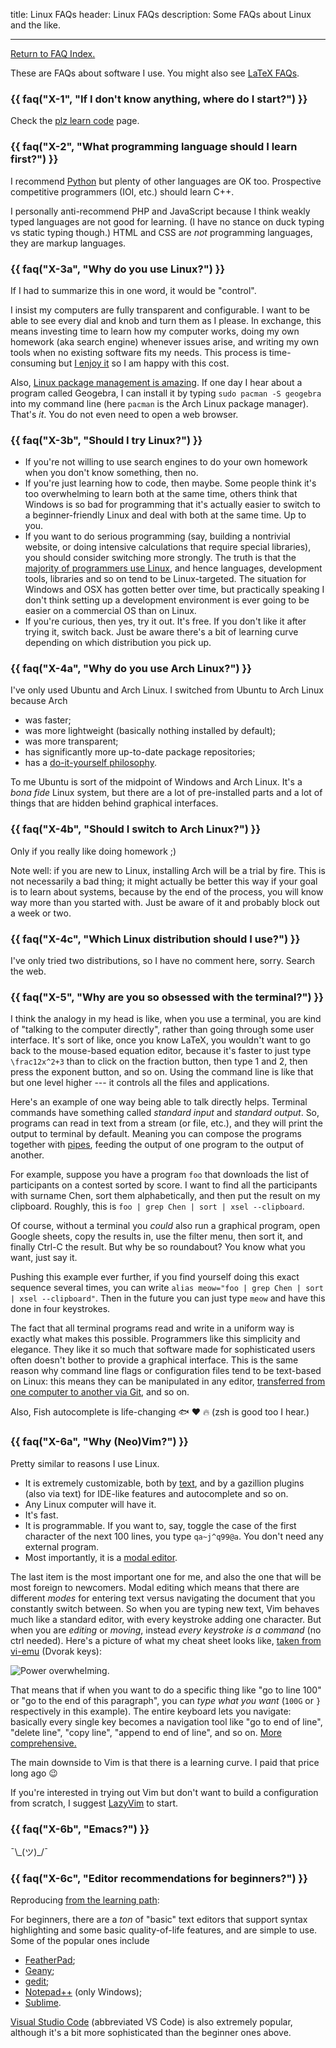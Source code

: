 title: Linux FAQs
header: Linux FAQs
description: Some FAQs about Linux and the like.

---

[Return to FAQ Index.](faqs.html)

These are FAQs about software I use.
You might also see [LaTeX FAQs](faq-latex.html).

### {{ faq("X-1", "If I don't know anything, where do I start?") }}

Check the [plz learn code](techsupport.html) page.

### {{ faq("X-2", "What programming language should I learn first?") }}

I recommend [Python](http://openbookproject.net/thinkcs/python/english3e/index.html)
but plenty of other languages are OK too.
Prospective competitive programmers (IOI, etc.) should learn C++.

I personally anti-recommend PHP and JavaScript because I think weakly typed
languages are not good for learning.
(I have no stance on duck typing vs static typing though.)
HTML and CSS are _not_ programming languages, they are markup languages.

### {{ faq("X-3a", "Why do you use Linux?") }}

If I had to summarize this in one word, it would be "control".

I insist my computers are fully transparent and configurable.
I want to be able to see every dial and knob and turn them as I please.
In exchange, this means investing time to learn how my computer works,
doing my own homework (aka search engine) whenever issues arise,
and writing my own tools when no existing software fits my needs.
This process is time-consuming but
[I enjoy it](https://xkcd.com/974/) so I am happy with this cost.

Also, [Linux package management is amazing](https://itsfoss.com/package-manager/).
If one day I hear about a program called Geogebra,
I can install it by typing `sudo pacman -S geogebra` into my command line
(here `pacman` is the Arch Linux package manager).
That's _it_. You do not even need to open a web browser.

### {{ faq("X-3b", "Should I try Linux?") }}

- If you're not willing to use search engines to do your own homework
  when you don't know something, then no.
- If you're just learning how to code, then maybe.
  Some people think it's too overwhelming to learn both at the same time,
  others think that Windows is so bad for programming that
  it's actually easier to switch to a beginner-friendly Linux
  and deal with both at the same time. Up to you.
- If you want to do serious programming (say, building a nontrivial website,
  or doing intensive calculations that require special libraries),
  you should consider switching more strongly. The truth is that the
  [majority of programmers use Linux](https://www.reddit.com/r/linux/comments/vytkf),
  and hence languages, development tools, libraries and so on
  tend to be Linux-targeted.
  The situation for Windows and OSX has gotten better over time,
  but practically speaking I don't think setting up a development environment
  is ever going to be easier on a commercial OS than on Linux.
- If you're curious, then yes, try it out. It's free.
  If you don't like it after trying it, switch back.
  Just be aware there's a bit of learning curve depending on which
  distribution you pick up.

### {{ faq("X-4a", "Why do you use Arch Linux?") }}

I've only used Ubuntu and Arch Linux.
I switched from Ubuntu to Arch Linux because Arch

- was faster;
- was more lightweight (basically nothing installed by default);
- was more transparent;
- has significantly more up-to-date package repositories;
- has a [do-it-yourself philosophy](https://wiki.archlinux.org/title/Arch_Linux#Principles).

To me Ubuntu is sort of the midpoint of Windows and Arch Linux.
It's a _bona fide_ Linux system, but there are a lot of pre-installed parts
and a lot of things that are hidden behind graphical interfaces.

### {{ faq("X-4b", "Should I switch to Arch Linux?") }}

Only if you really like doing homework ;)

Note well: if you are new to Linux, installing Arch will be a trial by fire.
This is not necessarily a bad thing; it might actually be better this way if
your goal is to learn about systems, because by the end of the process, you will
know way more than you started with. Just be aware of it and probably block out
a week or two.

### {{ faq("X-4c", "Which Linux distribution should I use?") }}

I've only tried two distributions, so I have no comment here, sorry.
Search the web.

### {{ faq("X-5", "Why are you so obsessed with the terminal?") }}

I think the analogy in my head is like, when you use a terminal, you are kind of
"talking to the computer directly", rather than going through some user interface.
It's sort of like, once you know LaTeX, you wouldn't want to go back to the
mouse-based equation editor, because it's faster to just type `\frac12x^2+3`
than to click on the fraction button, then type 1 and 2, then press the exponent
button, and so on. Using the command line is like that but one level higher ---
it controls all the files and applications.

Here's an example of one way being able to talk directly helps.
Terminal commands have something called _standard input_ and _standard output_.
So, programs can read in text from a stream (or file, etc.),
and they will print the output to terminal by default.
Meaning you can compose the programs together with
[pipes](https://en.wikipedia.org/wiki/Pipeline_%28Unix%29),
feeding the output of one program to the output of another.

For example, suppose you have a program `foo` that downloads the list
of participants on a contest sorted by score.
I want to find all the participants with surname Chen,
sort them alphabetically, and then put the result on my clipboard.
Roughly, this is `foo | grep Chen | sort | xsel --clipboard`.

Of course, without a terminal you _could_ also run a graphical program,
open Google sheets, copy the results in, use the filter menu,
then sort it, and finally Ctrl-C the result. But why be so roundabout?
You know what you want, just say it.

Pushing this example ever further,
if you find yourself doing this exact sequence several times,
you can write `alias meow="foo | grep Chen | sort | xsel --clipboard"`.
Then in the future you can just type `meow` and have this done in four keystrokes.

The fact that all terminal programs read and write
in a uniform way is exactly what makes this possible.
Programmers like this simplicity and elegance.
They like it so much that software made for sophisticated users
often doesn't bother to provide a graphical interface.
This is the same reason why command line flags or
configuration files tend to be text-based on Linux:
this means they can be manipulated in any editor,
[transferred from one computer to another via Git](https://github.com/vEnhance/dotfiles),
and so on.

Also, Fish autocomplete is life-changing 🐟 ❤️ 🔥
(zsh is good too I hear.)

### {{ faq("X-6a", "Why (Neo)Vim?") }}

Pretty similar to reasons I use Linux.

- It is extremely customizable, both by
  [text](https://github.com/vEnhance/dotfiles/blob/main/vimrc),
  and by a gazillion plugins (also via text)
  for IDE-like features and autocomplete and so on.
- Any Linux computer will have it.
- It's fast.
- It is programmable. If you want to, say,
  toggle the case of the first character of the next 100 lines,
  you type `qa~j^q99@a`. You don't need any external program.
- Most importantly, it is a [modal editor](https://en.wikipedia.org/wiki/Vi#Interface).

The last item is the most important one for me,
and also the one that will be most foreign to newcomers.
Modal editing which means that there are different _modes_
for entering text versus navigating the document that you constantly switch between.
So when you are typing new text, Vim behaves much like a standard editor,
with every keystroke adding one character.
But when you are _editing_ or _moving_,
instead _every keystroke is a command_ (no ctrl needed).
Here's a picture of what my cheat sheet looks like,
[taken from vi-emu](https://boredzo.org/vi_tutorial/vi_tutorial-Dvorak-Color.pdf)
(Dvorak keys):

![Power overwhelming.](static/vim-dvorak.png)

That means that if when you want to do a specific thing like
"go to line 100" or "go to the end of this paragraph",
you can _type what you want_ (`100G` or `}` respectively in this example).
The entire keyboard lets you navigate: basically every single key
becomes a navigation tool like "go to end of line", "delete line",
"copy line", "append to end of line", and so on.
[More comprehensive.](https://stackoverflow.com/a/1220118)

The main downside to Vim is that there is a learning curve.
I paid that price long ago 😉

If you're interested in trying out Vim but don't want to build a configuration
from scratch, I suggest [LazyVim](https://www.lazyvim.org/#-learn) to start.

### {{ faq("X-6b", "Emacs?") }}

¯\\\_(ツ)\_/¯

### {{ faq("X-6c", "Editor recommendations for beginners?") }}

Reproducing [from the learning path](techsupport.html#editors):

For beginners, there are a _ton_ of "basic" text editors that
support syntax highlighting and some basic quality-of-life features,
and are simple to use.
Some of the popular ones include

- [FeatherPad](https://en.wikipedia.org/wiki/FeatherPad);
- [Geany](https://en.wikipedia.org/wiki/Geany);
- [gedit](https://en.wikipedia.org/wiki/Gedit);
- [Notepad++](https://notepad-plus-plus.org/) (only Windows);
- [Sublime](https://www.sublimetext.com/).

[Visual Studio Code](https://en.wikipedia.org/wiki/Visual_Studio_Code)
(abbreviated VS Code) is also extremely popular,
although it's a bit more sophisticated than the beginner ones above.
